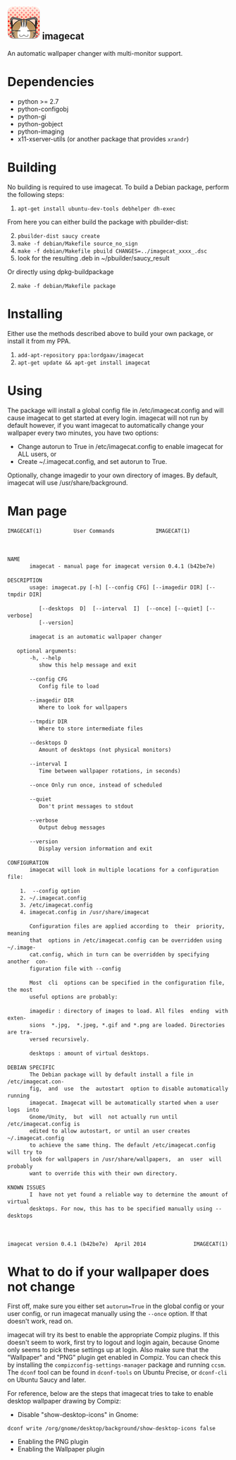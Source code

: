 ![imagecat :3](https://github.com/LordGaav/imagecat/blob/develop/icons/imagecat_72.png?raw=true "imagecat :3")
imagecat
--------

An automatic wallpaper changer with multi-monitor support.

Dependencies
============

* python >= 2.7
* python-configobj
* python-gi
* python-gobject
* python-imaging
* x11-xserver-utils (or another package that provides `xrandr`)

Building
========

No building is required to use imagecat. To build a Debian package, perform the following steps:

1. `apt-get install ubuntu-dev-tools debhelper dh-exec`

From here you can either build the package with pbuilder-dist:

2. `pbuilder-dist saucy create`
3. `make -f debian/Makefile source_no_sign`
4. `make -f debian/Makefile pbuild CHANGES=../imagecat_xxxx_.dsc`
5. look for the resulting .deb in ~/pbuilder/saucy_result

Or directly using dpkg-buildpackage

2. `make -f debian/Makefile package`


Installing
==========

Either use the methods described above to build your own package, or install it from my PPA.

1. `add-apt-repository ppa:lordgaav/imagecat`
2. `apt-get update && apt-get install imagecat`

Using
=====

The package will install a global config file in /etc/imagecat.config and will cause imagecat to get started at every login. imagecat will not run by default however, if you want imagecat to automatically change your wallpaper every two minutes, you have two options:

* Change autorun to True in /etc/imagecat.config to enable imagecat for ALL users, or
* Create ~/.imagecat.config, and set autorun to True.

Optionally, change imagedir to your own directory of images. By default, imagecat will use /usr/share/background.

Man page
========
```
IMAGECAT(1)			 User Commands			   IMAGECAT(1)



NAME
       imagecat - manual page for imagecat version 0.4.1 (b42be7e)

DESCRIPTION
       usage: imagecat.py [-h] [--config CFG] [--imagedir DIR] [--tmpdir DIR]

	      [--desktops  D]  [--interval  I]	[--once] [--quiet] [--verbose]
	      [--version]

       imagecat is an automatic wallpaper changer

   optional arguments:
       -h, --help
	      show this help message and exit

       --config CFG
	      Config file to load

       --imagedir DIR
	      Where to look for wallpapers

       --tmpdir DIR
	      Where to store intermediate files

       --desktops D
	      Amount of desktops (not physical monitors)

       --interval I
	      Time between wallpaper rotations, in seconds)

       --once Only run once, instead of scheduled

       --quiet
	      Don't print messages to stdout

       --verbose
	      Output debug messages

       --version
	      Display version information and exit

CONFIGURATION
       imagecat will look in multiple locations for a configuration file:

	1.  --config option
	2. ~/.imagecat.config
	3. /etc/imagecat.config
	4. imagecat.config in /usr/share/imagecat

       Configuration files are applied according to  their  priority,  meaning
       that  options in /etc/imagecat.config can be overridden using ~/.image-
       cat.config, which in turn can be overridden by specifying another  con-
       figuration file with --config

       Most  cli  options can be specified in the configuration file, the most
       useful options are probably:

       imagedir : directory of images to load. All files  ending  with	exten-
       sions  *.jpg,  *.jpeg, *.gif and *.png are loaded. Directories are tra-
       versed recursively.

       desktops : amount of virtual desktops.

DEBIAN SPECIFIC
       The Debian package will by default install a file in /etc/imagecat.con-
       fig,  and  use  the  autostart  option to disable automatically running
       imagecat. Imagecat will be automatically started when a user logs  into
       Gnome/Unity,  but  will	not actually run until /etc/imagecat.config is
       edited to allow autostart, or until an user creates  ~/.imagecat.config
       to achieve the same thing. The default /etc/imagecat.config will try to
       look for wallpapers in /usr/share/wallpapers,  an  user	will  probably
       want to override this with their own directory.

KNOWN ISSUES
       I  have not yet found a reliable way to determine the amount of virtual
       desktops. For now, this has to be specified manually using --desktops



imagecat version 0.4.1 (b42be7e)  April 2014			   IMAGECAT(1)
```

What to do if your wallpaper does not change
============================================

First off, make sure you either set `autorun=True` in the global config or your user config, or run imagecat manually using the `--once` option. If that doesn't work, read on.

imagecat will try its best to enable the appropriate Compiz plugins. If this doesn't seem to work, first try to logout and login again, because Gnome only seems to pick these settings up at login. Also make sure that the "Wallpaper" and "PNG" plugin get enabled in Compiz. You can check this by installing the `compizconfig-settings-manager` package and running `ccsm`. The `dconf` tool can be found in `dconf-tools` on Ubuntu Precise, or `dconf-cli` on Ubuntu Saucy and later.

For reference, below are the steps that imagecat tries to take to enable desktop wallpaper drawing by Compiz:

* Disable "show-desktop-icons" in Gnome: 
```
dconf write /org/gnome/desktop/background/show-desktop-icons false
```
* Enabling the PNG plugin
* Enabling the Wallpaper plugin
